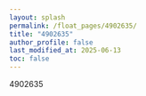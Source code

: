 ```yaml
---
layout: splash
permalink: /float_pages/4902635/
title: "4902635"
author_profile: false
last_modified_at: 2025-06-13
toc: false
---
```

 
4902635
